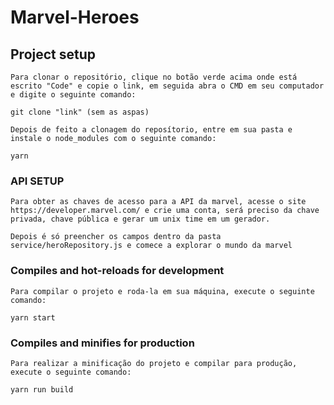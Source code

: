 # Marvel-Heroes

## Project setup
```
Para clonar o repositório, clique no botão verde acima onde está escrito "Code" e copie o link, em seguida abra o CMD em seu computador e digite o seguinte comando:

git clone "link" (sem as aspas)

Depois de feito a clonagem do reposítorio, entre em sua pasta e instale o node_modules com o seguinte comando:

yarn
```
### API SETUP
```
Para obter as chaves de acesso para a API da marvel, acesse o site https://developer.marvel.com/ e crie uma conta, será preciso da chave privada, chave pública e gerar um unix time em um gerador.

Depois é só preencher os campos dentro da pasta service/heroRepository.js e comece a explorar o mundo da marvel

```

### Compiles and hot-reloads for development
```
Para compilar o projeto e roda-la em sua máquina, execute o seguinte comando:

yarn start
```

### Compiles and minifies for production
```
Para realizar a minificação do projeto e compilar para produção, execute o seguinte comando:

yarn run build
```
